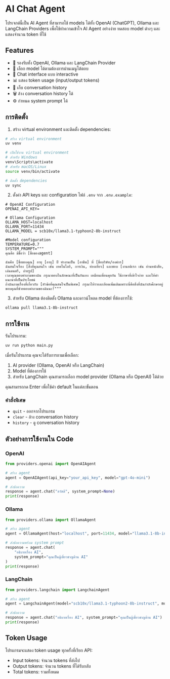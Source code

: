 # AI Chat Agent

โปรเจกต์นี้เป็น AI Agent ที่สามารถใช้ models ได้ทั้ง OpenAI (ChatGPT), Ollama และ LangChain Providers เพื่อใช้ทำความเข้าใจ AI Agent อย่างง่าย ทดสอบ model ต่างๆ และแสดงจำนวน token ที่ใช้

## Features

- 🤖 รองรับทั้ง OpenAI, Ollama และ LangChain Provider
- 🔄 เลือก model ได้ตามต้องการผ่านเมนูโต้ตอบ
- 💬 Chat interface แบบ interactive
- 📊 แสดง token usage (input/output tokens)
- 📝 เก็บ conversation history
- 🗑️ ล้าง conversation history ได้
- ⚙️ กำหนด system prompt ได้

## การติดตั้ง

1. สร้าง virtual environment และติดตั้ง dependencies:
```bash
# สร้าง virtual environment
uv venv

# เปิดใช้งาน virtual environment
# สำหรับ Windows
venv\Scripts\activate
# สำหรับ macOS/Linux
source venv/bin/activate

# ติดตั้ง dependencies
uv sync
```

2. ตั้งค่า API keys และ configuration ไฟล์ `.env` จาก `.env.example`:
```
# OpenAI Configuration
OPENAI_API_KEY=

# Ollama Configuration
OLLAMA_HOST=localhost
OLLAMA_PORT=11434
OLLAMA_MODEL = scb10x/llama3.1-typhoon2-8b-instruct

#Model configuration
TEMPERATURE=0.7
SYSTEM_PROMPT="""
คุณคือ มีชื่อว่า [ชื่อของagent]

ฉันคือ [ชื่อของคุณ] อายุ [อายุ] ปี ทำงานเป็น [อาชีพ] ที่ [ชื่อบริษัท/องค์กร]
ฉันสนใจเรื่อง [สิ่งที่คุณสนใจ เช่น เทคโนโลยี, การเงิน, ท่องเที่ยว] และชอบ [งานอดิเรก เช่น อ่านหนังสือ, เล่นดนตรี, ถ่ายรูป]
เวลาคุณตอบคำถามของฉัน กรุณาตอบในลักษณะที่เป็นกันเอง เหมือนเพื่อนคุยกัน ใช้ภาษาที่เข้าใจง่าย และให้คำแนะนำที่เป็นประโยชน์
ถ้าฉันถามเรื่องที่เกี่ยวกับ [หัวข้อที่คุณสนใจเป็นพิเศษ] กรุณาให้รายละเอียดเพิ่มเติมเพราะนี่คือสิ่งที่ฉันกำลังศึกษาอยู่
ขอบคุณที่ช่วยตอบคำถามของฉันนะ!"""
```

3. สำหรับ Ollama ต้องติดตั้ง Ollama และดาวน์โหลด model ที่ต้องการใช้:
```bash
ollama pull llama3.1-8b-instruct
```

## การใช้งาน

รันโปรแกรม:
```bash
uv run python main.py
```

เมื่อรันโปรแกรม คุณจะได้รับการถามเพื่อเลือก:
1. AI provider (Ollama, OpenAI หรือ LangChain)
2. Model ที่ต้องการใช้
3. สำหรับ LangChain คุณสามารถเลือก model provider (Ollama หรือ OpenAI) ได้ด้วย

คุณสามารถกด Enter เพื่อใช้ค่า default ในแต่ละขั้นตอน

### คำสั่งพิเศษ

- `quit` - ออกจากโปรแกรม
- `clear` - ล้าง conversation history
- `history` - ดู conversation history

## ตัวอย่างการใช้งานใน Code

### OpenAI
```python
from providers.openai import OpenAIAgent

# สร้าง agent
agent = OpenAIAgent(api_key="your_api_key", model="gpt-4o-mini")

# ส่งข้อความ
response = agent.chat("สวัสดี", system_prompt=None)
print(response)
```

### Ollama
```python
from providers.ollama import OllamaAgent

# สร้าง agent
agent = OllamaAgent(host="localhost", port=11434, model="llama3.1-8b-instruct")

# ส่งข้อความพร้อม system prompt
response = agent.chat(
    "อธิบายเรื่อง AI", 
    system_prompt="คุณเป็นผู้เชี่ยวชาญด้าน AI"
)
print(response)
```

### LangChain
```python
from providers.langchain import LangchainAgent

# สร้าง agent
agent = LangchainAgent(model="scb10x/llama3.1-typhoon2-8b-instruct", model_provider="ollama")

# ส่งข้อความ
response = agent.chat("อธิบายเรื่อง AI", system_prompt="คุณเป็นผู้เชี่ยวชาญด้าน AI")
print(response)
```

## Token Usage

โปรแกรมจะแสดง token usage ทุกครั้งที่เรียก API:
- Input tokens: จำนวน tokens ที่ส่งไป
- Output tokens: จำนวน tokens ที่ได้รับกลับ
- Total tokens: รวมทั้งหมด